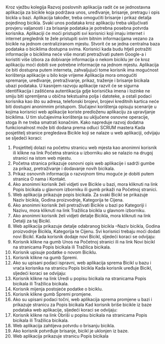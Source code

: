 Kroz vježbu kolegija Razvoj poslovnih aplikacija radit će se jednostavna aplikacija za bicikle koja podržava unos, uređivanje, brisanje, pretragu i opis bickla u bazi. Aplikacija također, treba omogućiti brisanje i prikaz detalja pojedinog bicikla. Svaki unos podataka kroz aplikaciju treba uključivati provjeru valjanosti i za brisanje podataka je potrebna posebna potvrda korisnika.
Aplikaciji će moći pristupiti svi korisnici koji imaju internet i internet preglednik te žele pristupiti svim bitnim informacijama vezano za bicikle na jednom centraliziranom mjestu.
Stvorit će se jedna centralna baza podataka o biciklima dostupna svima. Korisnici kada budu htjeli potražiti informacije o biciklima neće više morati pretraživati putem Google-a i koristiti više izbora za dobivanje informacija o nekom biciklu jer će kroz aplikaciju moći dobiti sve potrebne informacije na jednom mjestu. Aplikacija će biti dostupna putem interneta, zahvaljujući tome korisnik ima mogućnost korištenja aplikacije u bilo koje vrijeme
Aplikacija mora omogućiti spremanje, uređivanje, pretraživanje, prikaz, traženje i brisanje bicikala ubazi podataka.
U kasnijem razvoju aplikacije razvit će se sigurna identifikacija i zaštićena autentikacija gdje korisnička imena i lozinke ne smiju biti spremljena u obična tekstualna polja i datoteke, a ostali podaci korisnika kao što su adresa, telefonski brojevi, brojevi kreditnih kartica neće biti dostupni anonimnim pristupom.
Slučajevi korištenja opisuju scenarije u kojima korisnici web aplikacije koriste predloženu aplikaciju za upravljanje biciklima. U tim slučajevima korištenja su uključene osnovne operacije, stoga ih ne treba smatrati konačnim. Kako napreduje razvoj dodatna funkcionalnost može biti dodana prema odluci SCRUM mastera	
Kada posjetitelj stranice pregledava Bicikle koji se nalaze u web aplikaciji, odvijaju se sljedeći koraci:
1.	Posjetitelj dolazi na početnu stranicu web mjesta kao anonimni korisnik ili klikne na link Početna stranica u izborniku ako se nalazio na drugoj stranici na istom web mjestu.
2.	Početna stranica prikazuje osnovni opis web aplikacije i sadrži gumbe za prikaz, pretraživanje i dodavanje novih bicikala. 
3.	Prikaz osnovnih informacija o razvojnom timu moguće je dobiti putem stranica O nama i Kontakt.
4.	Ako anonimni korisnik želi vidjeti sve Bicikle u bazi, mora kliknuti na link Popis bicikala u glavnom izborniku ili gumb prikaži na Početnoj stranici.
5.	Web aplikacija prikazuje popis bicikala. Za svaki Bicikl se prikazuje Naziv bicikla, Godina proizvodnje, Kategorija te Cijena.
6.	Ako anonimni korisnik želi pretraživati Bicikle u bazi po Kategoriji i Nazivu, mora kliknuti na link Tražilica bicikla u glavnom izborniku.
7.	 Ako anonimni korisnik želi vidjeti detalje Bicikla, mora kliknuti na link Detalji za taj Bicikl.
8.	Web aplikacija prikazuje detalje odabranog bicikla –Naziv bicikla, Godina proizvodnje Bicikla, Kategorija te Cijenu.
Svi korisnici trebaju moći dodati novi Bicikl. Kada korisnik dodaje novi Bicikl, sljedeći koraci se odvijaju:
1.	Korisnik klikne na gumb Unos na Početnoj stranici ili na link Novi bicikl na stranicama Popis bicikala ili Tražilica bicikala.
2.	Korisnik upisuje podatke o novom Biciklu.
3.	Korisnik klikne na gumb Spremi.
4.	Ako su upisani podaci ispravni, web aplikacija sprema Bicikl u bazu i vraća korisnika na stranicu Popis bicikla
Kada korisnik uređuje Bicikl, sljedeći koraci se odvijaju:
1.	Korisnik klikne na link Uredi u popisu bicikala na stranicama Popis bicikala ili  Tražilica bicikala.
2.	Korisnik mijenja postojeće podatke o biciklu.
3.	Korisnik klikne gumb Spremi promjene.
4.	Ako su upisani podaci točni, web aplikacija sprema promjene u bazi i prikazuje stranicu za Popis bicikala
Kad korisnik briše bicikle iz baze podataka web aplikacije, sljedeći koraci se odvijaju:
1.	Korisnik klikne na link Obriši u popisu bicikala na stranicama Popis bicikala ili  Tražilica bicikala.
2.	Web aplikacija zahtijeva potvrdu o brisanju bicikla.
3.	Ako korisnik potvrđuje brisanje, bicikl je uklonjen iz baze.
4.	Web aplikacija prikazuje stranicu Popis bicikala

